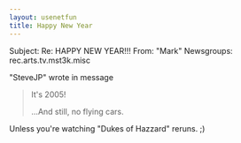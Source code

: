 ```yaml
---
layout: usenetfun
title: Happy New Year
---
```



 Subject: Re: HAPPY NEW YEAR!!! 
From: &quot;Mark&quot; 
Newsgroups: rec.arts.tv.mst3k.misc

&quot;SteveJP&quot; wrote in message 
>
>It's 2005!
>
>...And still, no flying cars.

Unless you're watching &quot;Dukes of Hazzard&quot; reruns. ;)


   